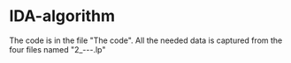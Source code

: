 # IDA-algorithm

The code is in the file "The code". All the needed data is captured from the four files named "2_---.lp"

 
